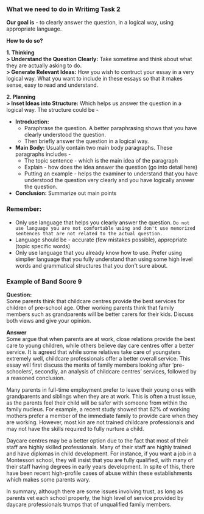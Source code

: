 ### **What we need to do in Writimg Task 2**

**Our goal is** - to clearly answer the question, in a logical way, using appropriate language.

**How to do so?**

**1. Thinking**<br>
**> Understand the Question Clearly:** Take sometime and think about what they are actually asking to do.<br>
**> Generate Relevant Ideas:** How you wish to contruct your essay in a very logical way. What you want to include in these essays so that it makes sense, easy to read and understand.

**2. Planning**<br>
**> Inset Ideas into Structure:** Which helps us answer the question in a logical way. The structure could be -
* **Introduction:**
    * Paraphrase the question. A better paraphrasing shows that you have clearly understood the question.
    * Then briefly answer the question in a logical way.
* **Main Body:** Usually contain two main body paragraphs. These paragraphs includes -
    * The topic sentence - which is the main idea of the paragraph
    * Explain - how does the idea answer the question (go into detail here)
    * Putting an example - helps the examiner to understand that you have understood the question very clearly and you have logically answer the question.
* **Conclusion:** Summarize out main points

### **Remember:**
- Only use language that helps you clearly answer the question. `Do not use language you are not comfortable using and don't use memorized sentences that are not related to the actual question.`
- Language should be - accurate (few mistakes possible), appropriate (topic specific words)
- Only use language that you already know how to use. Prefer using simplier language that you fully understand than using some high level words and grammatical structures that you don't sure about.

### **Example of Band Score 9**
**Question:**<br>
Some parents think that childcare centres provide the best services for children of pre-school age. Other working parents think that family members such as grandparents will be better carers for their kids. Discuss both views and give your opinion.

**Answer**<br>
Some argue that when parents are at work, close relations provide the best care to young children, while others believe day care centres offer a better service. It is agreed that while some relatives take care of youngsters extremely well, childcare professionals offer a better overall service. This essay will first discuss the merits of family members looking after ‘pre-schoolers’, secondly, an analysis of childcare centres’ services, followed by a reasoned conclusion.

Many parents in full-time employment prefer to leave their young ones with grandparents and siblings when they are at work. This is often a trust issue, as the parents feel their child will be safer with someone from within the family nucleus. For example, a recent study showed that 62% of working mothers prefer a member of the immediate family to provide care when they are working. However, most kin are not trained childcare professionals and may not have the skills required to fully nurture a child.

Daycare centres may be a better option due to the fact that most of their staff are highly skilled professionals. Many of their staff are highly trained and have diplomas in child development. For instance, if you want a job in a Montessori school, they will insist that you are fully qualified, with many of their staff having degrees in early years development. In spite of this, there have been recent high-profile cases of abuse within these establishments which makes some parents wary.

In summary, although there are some issues involving trust, as long as parents vet each school properly, the high level of service provided by daycare professionals trumps that of unqualified family members.